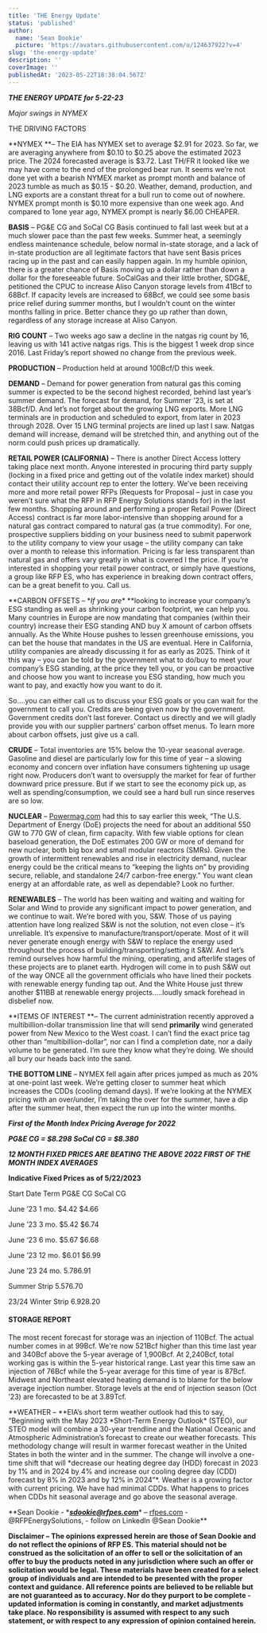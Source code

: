 ```yaml
---
title: 'THE Energy Update'
status: 'published'
author:
  name: 'Sean Dookie'
  picture: 'https://avatars.githubusercontent.com/u/124637922?v=4'
slug: 'the-energy-update'
description: ''
coverImage: ''
publishedAt: '2023-05-22T18:38:04.567Z'
---
```


***THE ENERGY UPDATE for 5-22-23***

*Major swings in NYMEX*

THE DRIVING FACTORS

\*\*NYMEX \*\*– The EIA has NYMEX set to average $2.91 for 2023. So far, we are averaging anywhere from $0.10 to $0.25 above the estimated 2023 price. The 2024 forecasted average is $3.72. Last TH/FR it looked like we may have come to the end of the prolonged bear run. It seems we’re not done yet with a bearish NYMEX market as prompt month and balance of 2023 tumble as much as $0.15 - $0.20. Weather, demand, production, and LNG exports are a constant threat for a bull run to come out of nowhere. NYMEX prompt month is $0.10 more expensive than one week ago. And compared to 1one year ago, NYMEX prompt is nearly $6.00 CHEAPER.

**BASIS** – PG&E CG and SoCal CG Basis continued to fall last week but at a much slower pace than the past few weeks. Summer heat, a seemingly endless maintenance schedule, below normal in-state storage, and a lack of in-state production are all legitimate factors that have sent Basis prices racing up in the past and can easily happen again. In my humble opinion, there is a greater chance of Basis moving up a dollar rather than down a dollar for the foreseeable future. SoCalGas and their little brother, SDG&E, petitioned the CPUC to increase Aliso Canyon storage levels from 41Bcf to 68Bcf. If capacity levels are increased to 68Bcf, we could see some basis price relief during summer months, but I wouldn’t count on the winter months falling in price. Better chance they go up rather than down, regardless of any storage increase at Aliso Canyon.

**RIG COUNT** – Two weeks ago saw a decline in the natgas rig count by 16, leaving us with 141 active natgas rigs. This is the biggest 1 week drop since 2016. Last Friday’s report showed no change from the previous week.

**PRODUCTION** – Production held at around 100Bcf/D this week.

**DEMAND** – Demand for power generation from natural gas this coming summer is expected to be the second highest recorded, behind last year’s summer demand. The forecast for demand, for Summer ’23, is set at 38Bcf/D. And let’s not forget about the growing LNG exports. More LNG terminals are in production and scheduled to export, from later in 2023 through 2028. Over 15 LNG terminal projects are lined up last I saw. Natgas demand will increase, demand will be stretched thin, and anything out of the norm could push prices up dramatically.

**RETAIL POWER (CALIFORNIA)** – There is another Direct Access lottery taking place next month. Anyone interested in procuring third party supply (locking in a fixed price and getting out of the volatile index market) should contact their utility account rep to enter the lottery. We’ve been receiving more and more retail power RFPs (Requests for Proposal – just in case you weren’t sure what the RFP in RFP Energy Solutions stands for) in the last few months. Shopping around and performing a proper Retail Power (Direct Access) contract is far more labor-intensive than shopping around for a natural gas contract compared to natural gas (a true commodity). For one, prospective suppliers bidding on your business need to submit paperwork to the utility company to view your usage – the utility company can take over a month to release this information. Pricing is far less transparent than natural gas and offers vary greatly in what is covered I the price. If you’re interested in shopping your retail power contract, or simply have questions, a group like RFP ES, who has experience in breaking down contract offers, can be a great benefit to you. Call us.

\*\*CARBON OFFSETS – \**If you are*\* \*\*looking to increase your company’s ESG standing as well as shrinking your carbon footprint, we can help you. Many countries in Europe are now mandating that companies (within their country) increase their ESG standing AND buy X amount of carbon offsets annually. As the White House pushes to lessen greenhouse emissions, you can bet the house that mandates in the US are eventual. Here in California, utility companies are already discussing it for as early as 2025. Think of it this way – you can be told by the government what to do/buy to meet your company’s ESG standing, at the price they tell you, or you can be proactive and choose how you want to increase you ESG standing, how much you want to pay, and exactly how you want to do it.

So….you can either call us to discuss your ESG goals or you can wait for the government to call you. Credits are being given now by the government. Government credits don’t last forever. Contact us directly and we will gladly provide you with our supplier partners’ carbon offset menus. To learn more about carbon offsets, just give us a call.

**CRUDE** – Total inventories are 15% below the 10-year seasonal average. Gasoline and diesel are particularly low for this time of year – a slowing economy and concern over inflation have consumers tightening up usage right now. Producers don’t want to oversupply the market for fear of further downward price pressure. But if we start to see the economy pick up, as well as spending/consumption, we could see a hard bull run since reserves are so low.

**NUCLEAR** – [Powermag.com](http://Powermag.com) had this to say earlier this week, “The U.S. Department of Energy (DoE) projects the need for about an additional 550 GW to 770 GW of clean, firm capacity. With few viable options for clean baseload generation, the DoE estimates 200 GW or more of demand for new nuclear, both big box and small modular reactors (SMRs). Given the growth of intermittent renewables and rise in electricity demand, nuclear energy could be the critical means to “keeping the lights on” by providing secure, reliable, and standalone 24/7 carbon-free energy.” You want clean energy at an affordable rate, as well as dependable? Look no further.

**RENEWABLES** – The world has been waiting and waiting and waiting for Solar and Wind to provide any significant impact to power generation, and we continue to wait. We’re bored with you, S&W. Those of us paying attention have long realized S&W is not the solution, not even close – it’s unreliable. It’s expensive to manufacture/transport/operate. Most of it will never generate enough energy with S&W to replace the energy used throughout the process of building/transporting/setting it S&W. And let’s remind ourselves how harmful the mining, operating, and afterlife stages of these projects are to planet earth. Hydrogen will come in to push S&W out of the way ONCE all the government officials who have lined their pockets with renewable energy funding tap out. And the White House just threw another $11BB at renewable energy projects…..loudly smack forehead in disbelief now.

\*\*ITEMS OF INTEREST \*\*– The current administration recently approved a multibillion-dollar transmission line that will send **primarily** wind generated power from New Mexico to the West coast. I can’t find the exact price tag other than “multibillion-dollar”, nor can I find a completion date, nor a daily volume to be generated. I’m sure they know what they’re doing. We should all bury our heads back into the sand.

**THE BOTTOM LINE** – NYMEX fell again after prices jumped as much as 20% at one-point last week. We’re getting closer to summer heat which increases the CDDs (cooling demand days). If we’re looking at the NYMEX pricing with an over/under, I’m taking the over for the summer, have a dip after the summer heat, then expect the run up into the winter months.

***First of the Month Index Pricing Average for 2022***

***PG&E CG = $8.298 SoCal CG = $8.380***

***12 MONTH FIXED PRICES ARE BEATING THE ABOVE 2022 FIRST OF THE MONTH INDEX AVERAGES***

**Indicative Fixed Prices as of 5/22/2023**

Start Date Term PG&E CG SoCal CG

June ’23 1 mo. $4.42 $4.66

June ’23 3 mo. $5.42 $6.74

June ‘23 6 mo. $5.67 $6.68

June ’23 12 mo. $6.01 $6.99

June ’23 24 mo. $5.78 $6.91

Summer Strip $5.57 $6.70

23/24 Winter Strip $6.92 $8.20

#### **STORAGE REPORT**

The most recent forecast for storage was an injection of 110Bcf. The actual number comes in at 99Bcf. We're now 521Bcf higher than this time last year and 340Bcf above the 5-year average of 1,900Bcf. At 2,240Bcf, total working gas is within the 5-year historical range. Last year this time saw an injection of 76Bcf while the 5-year average for this time of year is 87Bcf. Midwest and Northeast elevated heating demand is to blame for the below average injection number. Storage levels at the end of injection season (Oct ’23) are forecasted to be at 3.89Tcf.

\*\*WEATHER – \**EIA’s short term weather outlook had this to say, “Beginning with the May 2023 *Short-Term Energy Outlook\* (STEO), our STEO model will combine a 30-year trendline and the National Oceanic and Atmospheric Administration’s forecast to create our weather forecasts. This methodology change will result in warmer forecast weather in the United States in both the winter and in the summer. The change will involve a one-time shift that will \*decrease our heating degree day (HDD) forecast in 2023 by 1% and in 2024 by 4% and increase our cooling degree day (CDD) forecast by 8% in 2023 and by 12% in 2024”\*. Weather is a growing factor with current pricing. We have had minimal CDDs. What happens to prices when CDDs hit seasonal average and go above the seasonal average.

\*\*Sean Dookie - \*[***sdookie@rfpes.com***](mailto:sdookie@rfpes.com)\* – [rfpes.com](http://rfpes.com) \- @RFPEnergySolutions, - follow on LinkedIn @Sean Dookie\*\*

**Disclaimer – The opinions expressed herein are those of Sean Dookie and do not reflect the opinions of RFP ES. This material should not be construed as the solicitation of an offer to sell or the solicitation of an offer to buy the products noted in any jurisdiction where such an offer or solicitation would be legal. These materials have been created for a select group of individuals and are intended to be presented with the proper context and guidance. All reference points are believed to be reliable but are not guaranteed as to accuracy. Nor do they purport to be complete - updated information is coming in constantly, and market adjustments take place. No responsibility is assumed with respect to any such statement, or with respect to any expression of opinion contained herein.**

